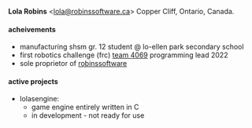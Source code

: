 <b>Lola Robins</b>
<[lola@robinssoftware.ca](mailto:lola@robinssoftware.ca)>
Copper Cliff, Ontario, Canada.

#### acheivements
- manufacturing shsm gr. 12 student @ lo-ellen park secondary school
- first robotics challenge (frc) [team 4069](http://loellenrobotics.ca) programming lead 2022
- sole proprietor of [robinssoftware](https://robinssoftware.ca)

#### active projects
- lolasengine:
  * game engine entirely written in C
  * in development - not ready for use
